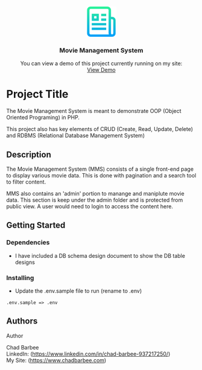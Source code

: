<!-- PROJECT LOGO -->
<br />
<div align="center">
  <a href="https://github.com/cbarbee-git/movie-management-system">
    <img src="images/git-project-logo.png" alt="Logo" width="80" height="80">
  </a>

  <h3 align="center">Movie Management System</h3>

  <p align="center">
    You can view a demo of this project currently running on my site:
    <br />
    <a href="https://www.chabarbee.com/resume/movie-management-project/" target="_blank">View Demo</a>
  </p>
</div>


# Project Title

The Movie Management System is meant to demonstrate OOP (Object Oriented Programing) in PHP.

This project also has key elements of CRUD (Create, Read, Update, Delete) and RDBMS (Relational Database Management System)

## Description

The Movie Management System (MMS) consists of a single front-end page to display various movie data. This is done with pagination and a search tool to filter content.

MMS also contains an 'admin' portion to manange and maniplute movie data. This section is keep under the admin folder and is protected from public view. A user would need to login to access the content here.

## Getting Started

### Dependencies

* I have included a DB schema design document to show the DB table designs

### Installing

* Update the .env.sample file to run (rename to .env)
```
.env.sample => .env
```

## Authors

Author

Chad Barbee  
LinkedIn: (https://www.linkedin.com/in/chad-barbee-937217250/)<br />
My Site: (https://www.chadbarbee.com)

